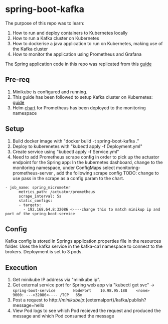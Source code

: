 # spring-boot-kafka

The purpose of this repo was to learn:

1. How to run and deploy containers to Kubernetes locally
2. How to run a Kafka cluster on Kubernetes
3. How to dockerise a java application to run on Kubernetes, making use of the Kafka cluster
4. How to monitor the application using Prometheus and Grafana

The Spring application code in this repo was replicated from this [guide](https://www.confluent.io/blog/apache-kafka-spring-boot-application/)

## Pre-req
1. Minikube is configured and running.
2. This guide has been followed to setup Kafka cluster on Kubernetes: [guide](https://technology.amis.nl/2019/03/24/running-apache-kafka-on-minikube/)
3. Helm [chart](https://github.com/helm/charts/tree/master/stable/prometheus-operator) for Prometheus has been deployed to the monitoring namespace

## Setup
1. Build docker image with "docker build -t spring-boot-kafka ."
2. Deploy to kuberenetes with "kubectl apply -f Deployment.yml"
3. Create service using "kubectl apply -f Service.yml"
4. Need to add Prometheus scrape config in order to pick up the actuator endpoint for the Spring app: In the kubernetes dashboard, change to the monitoring namespace, under ConfigMaps select monitoring-prometheus-server , add the following scrape config 
TODO: change to use pass in the scrape as a config param to the chart.

```
- job_name: spring_micrometer
      metrics_path: /actuator/prometheus
      scrape_interval: 5s
      static_configs:
      - targets: 
        - 192.168.64.8:32086 <----change this to match minikup ip and port of the spring-boot-service
```

## Config
Kafka config is stored in Springs application.properties file in the resources folder. Uses the kafka service in the kafka-ca1 namespace to connect to the brokers.
Deployment is set to 3 pods.

## Execution
1. Get minikube IP address via "minikube ip".
2. Get external service port for Spring web app via "kubectl get svc" -> ```spring-boot-service        NodePort    10.98.95.188    <none>        9000: --->32086<---- /TCP   65m```
3. Post a request to http://${minikubeip}:${externalport}/kafka/publish?message=hello
4. View Pod logs to see which Pod recieved the request and produced the message and which Pod consumed the message
